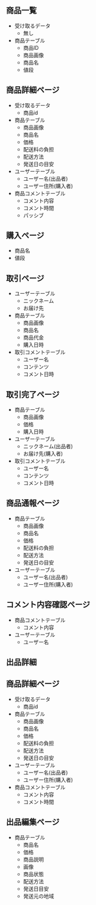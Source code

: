 ## 商品一覧
* 受け取るデータ
  * 無し
* 商品テーブル
  * 商品ID
  * 商品画像
  * 商品名
  * 値段

## 商品詳細ページ
* 受け取るデータ
  * 商品id
* 商品テーブル
  * 商品画像 
  * 商品名 
  * 価格
  * 配送料の負担
  * 配送方法
  * 発送日の目安
* ユーザーテーブル
  * ユーザー名(出品者)
  * ユーザー住所(購入者)
* 商品コメントテーブル 
  * コメント内容
  * コメント時間
  * パッシブ

## 購入ページ
* 商品名
* 値段

## 取引ページ
* ユーザーテーブル
  * ニックネーム
  * お届け先
* 商品テーブル
  * 商品画像
  * 商品名
  * 商品代金
  * 購入日時
* 取引コメントテーブル
  * ユーザー名 
  * コンテンツ
  * コメント日時

## 取引完了ページ
* 商品テーブル
  * 商品画像
  * 価格
  * 購入日時
* ユーザーテーブル
  * ニックネーム(出品者)
  * お届け先(購入者)
* 取引コメントテーブル
  * ユーザー名
  * コンテンツ
  * コメント日時

## 商品通報ページ
* 商品テーブル
  * 商品画像 
  * 商品名 
  * 価格
  * 配送料の負担
  * 配送方法
  * 発送日の目安
* ユーザーテーブル
  * ユーザー名(出品者)
  * ユーザー住所(購入者)

## コメント内容確認ページ
* 商品コメントテーブル 
  * コメント内容
* ユーザーテーブル
  * ユーザー名 

## 出品詳細

## 商品詳細ページ
* 受け取るデータ
  * 商品id
* 商品テーブル
  * 商品画像 
  * 商品名 
  * 価格
  * 配送料の負担
  * 配送方法
  * 発送日の目安
* ユーザーテーブル
  * ユーザー名(出品者)
  * ユーザー住所(購入者)
* 商品コメントテーブル 
  * コメント内容
  * コメント時間

## 出品編集ページ
* 商品テーブル
  * 商品名
  * 価格
  * 商品説明
  * 画像
  * 商品状態
  * 配送方法
  * 発送日目安
  * 発送元の地域
